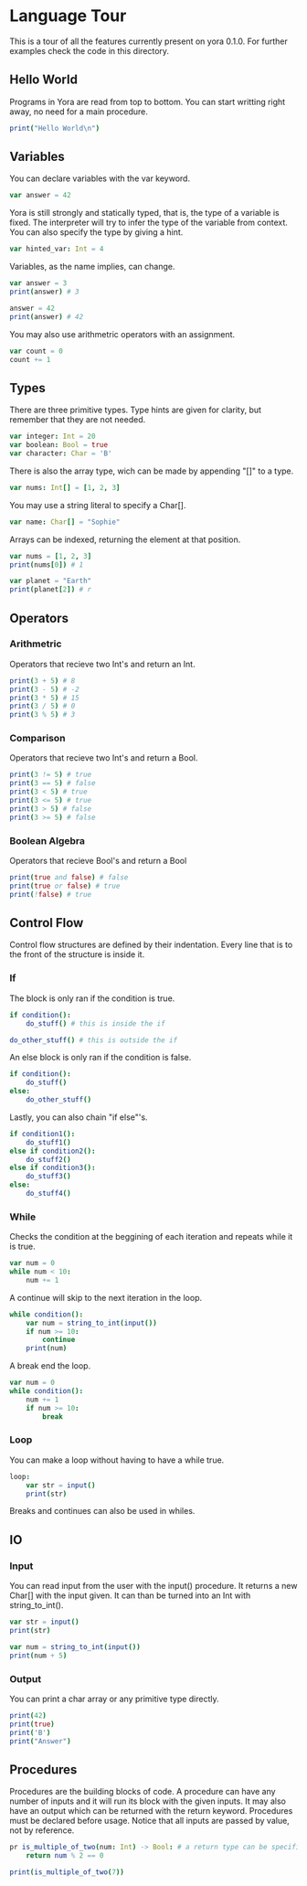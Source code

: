 # Language Tour
This is a tour of all the features currently present on yora 0.1.0. For further examples check the code in this directory.

## Hello World
Programs in Yora are read from top to bottom. You can start writting right away, no need for a main procedure.
```nim
print("Hello World\n")
```

## Variables
You can declare variables with the var keyword.
```nim
var answer = 42
```

Yora is still strongly and statically typed, that is, the type of a variable is fixed. The interpreter will try to infer the type of the variable from context. You can also specify the type by giving a hint.
```nim
var hinted_var: Int = 4
```

Variables, as the name implies, can change.
```nim
var answer = 3
print(answer) # 3

answer = 42
print(answer) # 42
```

You may also use arithmetric operators with an assignment.
```nim
var count = 0
count += 1
```

## Types
There are three primitive types. Type hints are given for clarity, but remember that they are not needed.
```nim
var integer: Int = 20
var boolean: Bool = true
var character: Char = 'B'
```

There is also the array type, wich can be made by appending "[]" to a type.
```nim
var nums: Int[] = [1, 2, 3]
```

You may use a string literal to specify a Char[].
```nim
var name: Char[] = "Sophie"
```

Arrays can be indexed, returning the element at that position.
```nim
var nums = [1, 2, 3]
print(nums[0]) # 1

var planet = "Earth"
print(planet[2]) # r
```

## Operators
### Arithmetric
Operators that recieve two Int's and return an Int.
```nim
print(3 + 5) # 8
print(3 - 5) # -2
print(3 * 5) # 15
print(3 / 5) # 0
print(3 % 5) # 3
```

### Comparison
Operators that recieve two Int's and return a Bool.
```nim
print(3 != 5) # true
print(3 == 5) # false
print(3 < 5) # true
print(3 <= 5) # true
print(3 > 5) # false
print(3 >= 5) # false
```

### Boolean Algebra
Operators that recieve Bool's and return a Bool
```nim
print(true and false) # false
print(true or false) # true
print(!false) # true
```

## Control Flow
Control flow structures are defined by their indentation. Every line that is to the front of the structure is inside it.
### If
The block is only ran if the condition is true.
```nim
if condition():
    do_stuff() # this is inside the if

do_other_stuff() # this is outside the if
```

An else block is only ran if the condition is false.
```nim
if condition():
    do_stuff()
else:
    do_other_stuff()
```

Lastly, you can also chain "if else"'s.
```nim
if condition1():
    do_stuff1()
else if condition2():
    do_stuff2()
else if condition3():
    do_stuff3()
else:
    do_stuff4()
```

### While
Checks the condition at the beggining of each iteration and repeats while it is true.
```nim
var num = 0
while num < 10:
    num += 1
```

A continue will skip to the next iteration in the loop.
```nim
while condition():
    var num = string_to_int(input())
    if num >= 10:
        continue
    print(num)
```

A break end the loop.
```nim
var num = 0
while condition():
    num += 1
    if num >= 10:
        break
```

### Loop
You can make a loop without having to have a while true.
```nim
loop:
    var str = input()
    print(str)
```
Breaks and continues can also be used in whiles.

## IO
### Input
You can read input from the user with the input() procedure. It returns a new Char[] with the input given. It can than be turned into an Int with string\_to\_int().
```nim
var str = input()
print(str)

var num = string_to_int(input())
print(num + 5)
```

### Output
You can print a char array or any primitive type directly.
```nim
print(42)
print(true)
print('B')
print("Answer")
```

## Procedures
Procedures are the building blocks of code. A procedure can have any number of inputs and it will run its block with the given inputs. It may also have an output which can be returned with the return keyword. Procedures must be declared before usage. Notice that all inputs are passed by value, not by reference.
```nim
pr is_multiple_of_two(num: Int) -> Bool: # a return type can be specified with an arrow
    return num % 2 == 0

print(is_multiple_of_two(7))
```
